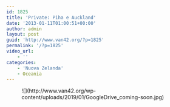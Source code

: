 ```yaml
---
id: 1825
title: 'Private: Piha e Auckland'
date: '2013-01-11T01:00:51+00:00'
author: admin
layout: post
guid: 'http://www.van42.org/?p=1825'
permalink: '/?p=1825'
video_url:
    - ''
categories:
    - 'Nuova Zelanda'
    - Oceania
---
```


<div class="wp-container-92 wp-block-columns has-2-columns"><div class="wp-container-90 wp-block-column"><figure class="wp-block-image">![](http://www.van42.org/wp-content/uploads/2019/01/GoogleDrive_coming-soon.jpg)</figure></div><div class="wp-container-91 wp-block-column"></div></div>